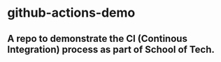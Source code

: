 # github-actions-demo
## A repo to demonstrate the CI (Continous Integration) process as part of School of Tech.
